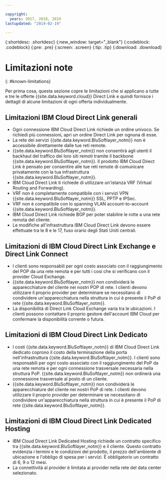 ```yaml
---

copyright:
  years: 2017, 2018, 2019
lastupdated: "2019-02-19"

---
```


{:shortdesc: .shortdesc}
{:new_window: target="_blank"}
{:codeblock: .codeblock}
{:pre: .pre}
{:screen: .screen}
{:tip: .tip}
{:download: .download}

# Limitazioni note
{: #known-limitations}

Per prima cosa, questa sezione copre le limitazioni che si applicano a tutte e tre le offerte {{site.data.keyword.cloud}} Direct Link e quindi fornisce i dettagli di alcune limitazioni di ogni offerta individualmente.

## Limitazioni IBM Cloud Direct Link generali
 * Ogni connessione IBM Cloud Direct Link richiede un ordine univoco. Se richiedi più connessioni, apri un ordine Direct Link per ognuna di esse.
 * La rete dei servizi {{site.data.keyword.BluSoftlayer_notm}} non è accessibile direttamente dalle tue reti remote.
 * {{site.data.keyword.BluSoftlayer_notm}} non consentirà agli utenti il backhaul del traffico dei loro siti remoti tramite il backbone {{site.data.keyword.BluSoftlayer_notm}}. Il prodotto IBM Cloud Direct Link è pensato per consentire alle tue reti remote di comunicare privatamente con la tua infrastruttura {{site.data.keyword.BluSoftlayer_notm}}.
 * IBM Cloud Direct Link ti richiede di utilizzare un'istanza VRF (Virtual Routing and Forwarding).
 * VRF non è completamente compatibile con i servizi VPN {{site.data.keyword.BluSoftlayer_notm}} SSL, PPTP e IPSec.
 * VRF non è compatibile con lo spanning VLAN account-to-account {{site.data.keyword.BluSoftlayer_notm}}.
 * IBM Cloud Direct Link richiede BGP per poter stabilire le rotte a una rete remota del cliente.
 * Le modifiche all'infrastruttura IBM Cloud Direct Link devono essere effettuate tra le 8 e le 17, fuso orario degli Stati Uniti centrali.
 
## Limitazioni di IBM Cloud Direct Link Exchange e Direct Link Connect
 * I clienti sono responsabili per ogni costo associato con il raggiungimento del POP da una rete remota e per tutti i cosi che si verificano con il provider Cloud Exchange.
 * {{site.data.keyword.BluSoftlayer_notm}} non condividerà le apparecchiature del cliente nei nostri POP di rete. I clienti devono utilizzare il proprio provider per determinare se necessitano di condividere un'apparecchiatura nella struttura in cui è presente il PoP di rete {{site.data.keyword.BluSoftlayer_notm}}.
 * La disponibilità di Direct Link Cloud Exchange varia tra le ubicazioni. I clienti possono contattare il proprio gestore dell'account IBM Cloud per confermare la disponibilità corrente o futura.
 
## Limitazioni di IBM Cloud Direct Link Dedicato
 * I costi {{site.data.keyword.BluSoftlayer_notm}} di IBM Cloud Direct Link dedicato coprono il costo della terminazione della porta nell'infrastruttura {{site.data.keyword.BluSoftlayer_notm}}. I clienti sono responsabili per ogni costo associato con il raggiungimento del PoP da una rete remota e per ogni connessione trasversale necessaria nella struttura PoP.  {{site.data.keyword.BluSoftlayer_notm}} non ordinerà una connessione trasversale al posto di un cliente.
 * {{site.data.keyword.BluSoftlayer_notm}} non condividerà le apparecchiature del cliente nei nostri PoP di rete. I clienti devono utilizzare il proprio provider per determinare se necessitano di condividere un'apparecchiatura nella struttura in cui è presente il PoP di rete {{site.data.keyword.BluSoftlayer_notm}}.

## Limitazioni di IBM Cloud Direct Link Dedicated Hosting
 * IBM Cloud Direct Link Dedicated Hosting richiede un contratto specifico tra {{site.data.keyword.BluSoftlayer_notm}} e il cliente. Questo contratto evidenzia i termini e le condizioni del prodotto, il prezzo dell'ambiente di ubicazione e l'obbligo di spesa per i servizi. È obbligatorio un contratto di 6, 9 o 12 mesi.
 * La connettività al provider è limitata ai provider nella rete del data center selezionato.
